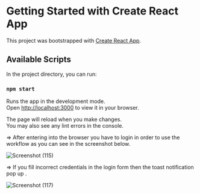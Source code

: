 # Getting Started with Create React App

This project was bootstrapped with [Create React App](https://github.com/facebook/create-react-app).

## Available Scripts

In the project directory, you can run:

### `npm start`

Runs the app in the development mode.\
Open [http://localhost:3000](http://localhost:3000) to view it in your browser.

The page will reload when you make changes.\
You may also see any lint errors in the console.

=> After entering into the browser you have to login in order to use the workflow as you can see in the screenshot below.

![Screenshot (115)](https://github.com/user-attachments/assets/e344c73c-bbf5-40c0-a925-b576fa8c13de)

=> If you fill incorrect credentials in the login form then the toast notification pop up .

![Screenshot (117)](https://github.com/user-attachments/assets/c99430d1-e577-4bc5-9d54-f7f64b21081b)
